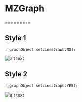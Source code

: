 # MZGraph
=========


Style 1
-------
    [_graphObject setLinesGraph:NO];
    
![alt text](http://i44.tinypic.com/2ro2b90.png "Screen shot")


    
    
    
Style 2
-------
    [_graphObject setLinesGraph:YES];
    
![alt text](http://i40.tinypic.com/1214zo2.png "Screen shot")


